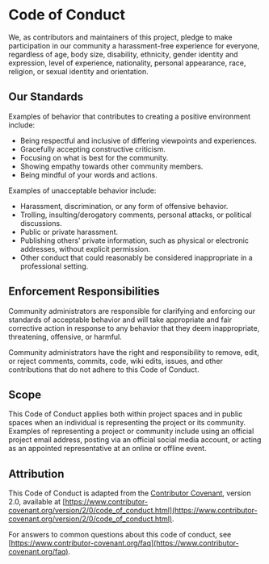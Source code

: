 # Code of Conduct

We, as contributors and maintainers of this project, pledge to make participation in our community a harassment-free experience for everyone, regardless of age, body size, disability, ethnicity, gender identity and expression, level of experience, nationality, personal appearance, race, religion, or sexual identity and orientation.

## Our Standards

Examples of behavior that contributes to creating a positive environment include:

- Being respectful and inclusive of differing viewpoints and experiences.
- Gracefully accepting constructive criticism.
- Focusing on what is best for the community.
- Showing empathy towards other community members.
- Being mindful of your words and actions.

Examples of unacceptable behavior include:

- Harassment, discrimination, or any form of offensive behavior.
- Trolling, insulting/derogatory comments, personal attacks, or political discussions.
- Public or private harassment.
- Publishing others' private information, such as physical or electronic addresses, without explicit permission.
- Other conduct that could reasonably be considered inappropriate in a professional setting.

## Enforcement Responsibilities

Community administrators are responsible for clarifying and enforcing our standards of acceptable behavior and will take appropriate and fair corrective action in response to any behavior that they deem inappropriate, threatening, offensive, or harmful.

Community administrators have the right and responsibility to remove, edit, or reject comments, commits, code, wiki edits, issues, and other contributions that do not adhere to this Code of Conduct.

## Scope

This Code of Conduct applies both within project spaces and in public spaces when an individual is representing the project or its community. Examples of representing a project or community include using an official project email address, posting via an official social media account, or acting as an appointed representative at an online or offline event.

## Attribution

This Code of Conduct is adapted from the [Contributor Covenant](https://www.contributor-covenant.org), version 2.0, available at [https://www.contributor-covenant.org/version/2/0/code_of_conduct.html](https://www.contributor-covenant.org/version/2/0/code_of_conduct.html).

For answers to common questions about this code of conduct, see [https://www.contributor-covenant.org/faq](https://www.contributor-covenant.org/faq).
